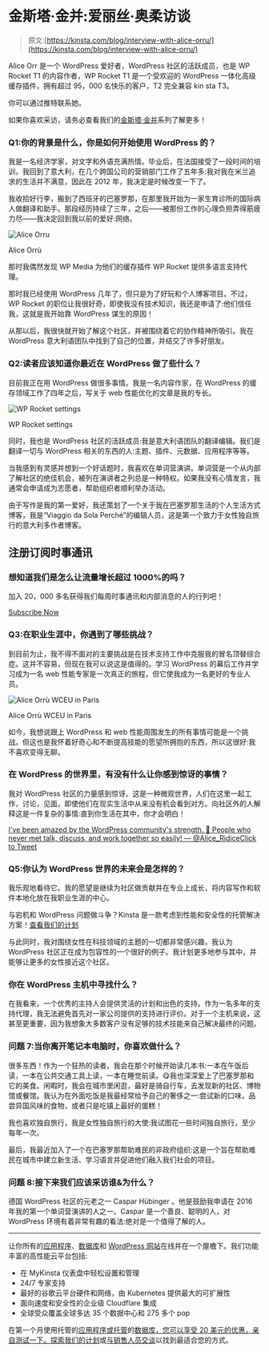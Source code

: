 # 金斯塔·金并:爱丽丝·奥柔访谈

> 原文:[https://kinsta.com/blog/interview-with-alice-orru/](https://kinsta.com/blog/interview-with-alice-orru/)

Alice Orr 是一个 WordPress 爱好者，WordPress 社区的活跃成员，也是 WP Rocket T1 的内容作者，WP Rocket T1 是一个受欢迎的 WordPress 一体化高级缓存插件，拥有超过 95，000 名快乐的客户，T2 完全兼容 kin sta T3。

你可以通过推特联系她。

如果你喜欢采访，请务必查看我们的[金斯塔·金并](https://kinsta.com/?post_type=post&s=kingpin)系列了解更多！

### Q1:你的背景是什么，你是如何开始使用 WordPress 的？

我是一名经济学家，对文字和外语充满热情。毕业后，在法国接受了一段时间的培训，我回到了意大利，在几个跨国公司的营销部门工作了五年多:我对我在米兰追求的生活并不满意，因此在 2012 年，我决定是时候改变一下了。

我收拾好行李，搬到了西班牙的巴塞罗那，在那里我开始为一家生育诊所的国际病人做翻译和助手。那段经历持续了三年，之后——被那份工作的心理负担弄得筋疲力尽——我决定回到我以前的爱好:网络。

![Alice Orru](img/5cdc02c7108c95979815caa7a78d3613.png)

Alice Orrù



那时我偶然发现 WP Media 为他们的缓存插件 WP Rocket 提供多语言支持代理。

那时我已经使用 WordPress 几年了，但只是为了好玩和个人博客项目。不过，WP Rocket 的职位让我很好奇，即使我没有技术知识，我还是申请了:他们信任我，这就是我开始靠 WordPress 谋生的原因！

从那以后，我很快就开始了解这个社区，并被围绕着它的协作精神所吸引。我在 WordPress 意大利语团队中找到了自己的位置，并结交了许多好朋友。

<link rel="stylesheet" href="https://kinsta.com/wp-content/themes/kinsta/dist/components/ctas/cta-mini.css?ver=2e932b8aba3918bfb818">







### Q2:读者应该知道你最近在 WordPress 做了些什么？

目前我正在用 WordPress 做很多事情。我是一名内容作家，在 WordPress 的缓存领域工作了四年之后，写关于 web 性能优化的文章是我的专长。

![WP Rocket settings](img/224fed90cd25df5e01d30aaba89e48ad.png)

WP Rocket settings



同时，我也是 WordPress 社区的活跃成员:我是意大利语团队的翻译编辑。我们是翻译一切与 WordPress 相关的东西的人:主题、插件、元数据、应用程序等等。

当我感到有灵感并想到一个好话题时，我喜欢在单词营演讲。单词营是一个从内部了解社区的绝佳机会，被列在演讲者之列总是一种特权。如果我没有心情发言，我通常会申请成为志愿者，帮助组织者顺利举办活动。

由于写作是我的第一爱好，我还策划了一个关于我在巴塞罗那生活的个人生活方式博客，我是“Viaggio da Sola Perché”的编辑人员，这是第一个致力于女性独自旅行的意大利多作者博客。

 ## 注册订阅时事通讯



### 想知道我们是怎么让流量增长超过 1000%的吗？

加入 20，000 多名获得我们每周时事通讯和内部消息的人的行列吧！

[Subscribe Now](#newsletter)

### Q3:在职业生涯中，你遇到了哪些挑战？

到目前为止，我不得不面对的主要挑战是在技术支持工作中克服我的冒名顶替综合症。这并不容易，但现在我可以说这是值得的。学习 WordPress 的幕后工作并学习成为一名 web 性能专家是一次真正的旅程，但它使我成为一名更好的专业人员。

![Alice Orrù WCEU in Paris](img/0605b4816d7abb2ea81d9a7ea47da296.png)

Alice Orrù WCEU in Paris



如今，我想说跟上 WordPress 和 web 性能周围发生的所有事情可能是一个挑战。但这也是我怀着好奇心和不断提高技能的愿望所拥抱的东西，所以这很好:我不喜欢变得无聊。

### 在 WordPress 的世界里，有没有什么让你感到惊讶的事情？

我对 WordPress 社区的力量感到惊讶。这是一种微观世界，人们在这里一起工作，讨论，见面，即使他们在现实生活中从来没有机会看到对方。向社区外的人解释这是一件复杂的事情:直到你生活在其中，你才会明白！

[I've been amazed by the WordPress community's strength. 💪 People who never met talk, discuss, and work together so easily! — @Alice_RidiceClick to Tweet](https://twitter.com/intent/tweet?url=https%3A%2F%2Fbit.ly%2F3e3fj5f&via=kinsta&text=I%27ve+been+amazed+by+the+WordPress+community%27s+strength.+%F0%9F%92%AA+People+who+never+met+talk%2C+discuss%2C+and+work+together+so+easily%21+%E2%80%94+%40Alice_Ridice&hashtags=wordpress%2Ccommunity)

### Q5:你认为 WordPress 世界的未来会是怎样的？

我乐观地看待它。我的愿望是继续为社区做贡献并在专业上成长，将内容写作和软件本地化放在我职业生涯的中心。

与宕机和 WordPress 问题做斗争？Kinsta 是一款考虑到性能和安全性的托管解决方案！[查看我们的计划](https://kinsta.com/plans/?in-article-cta)

与此同时，我对围绕女性在科技领域的主题的一切都非常感兴趣，我认为 WordPress 社区正在成为包容性的一个很好的例子。我计划更多地参与其中，并能够让更多的女性接近这个社区。

### 你在 WordPress 主机中寻找什么？

在我看来，一个优秀的主持人会提供灵活的计划和出色的支持。作为一名多年的支持代理，我无法避免首先对一家公司提供的支持进行评价。对于一个主机来说，这甚至更重要，因为我想象大多数客户没有足够的技术技能来自己解决最终的问题。

### 问题 7:当你离开笔记本电脑时，你喜欢做什么？

很多东西！作为一个狂热的读者，我会在那个时候开始读几本书:一本在午饭后读，一本在公共交通工具上读，一本在睡觉前读。😋我也深深爱上了巴塞罗那和它的美食。闲暇时，我会在城市里闲逛，最好是骑自行车，去发现新的社区、博物馆或餐馆。我认为在外面吃饭是我最经常给予自己的奢侈之一:尝试新的口味，品尝异国风味的食物，或者只是吃镇上最好的蛋糕！

我也喜欢独自旅行，我是女性独自旅行的大使:我试图花一些时间独自旅行，至少每年一次。

最后，我最近加入了一个在巴塞罗那帮助难民的非政府组织:这是一个旨在帮助难民在城市中建立新生活、学习语言并促进他们融入我们社会的项目。

### 问题 8:接下来我们应该采访谁&为什么？

德国 WordPress 社区的元老之一 Caspar Hübinger 。他是鼓励我申请在 2016 年我的第一个单词营演讲的人之一。Caspar 是一个善良、聪明的人，对 WordPress 环境有着非常有趣的看法:绝对是一个值得了解的人。

* * *

让你所有的[应用程序](https://kinsta.com/application-hosting/)、[数据库](https://kinsta.com/database-hosting/)和 [WordPress 网站](https://kinsta.com/wordpress-hosting/)在线并在一个屋檐下。我们功能丰富的高性能云平台包括:

*   在 MyKinsta 仪表盘中轻松设置和管理
*   24/7 专家支持
*   最好的谷歌云平台硬件和网络，由 Kubernetes 提供最大的可扩展性
*   面向速度和安全性的企业级 Cloudflare 集成
*   全球受众覆盖全球多达 35 个数据中心和 275 多个 pop

在第一个月使用托管的[应用程序或托管](https://kinsta.com/application-hosting/)的[数据库，您可以享受 20 美元的优惠，亲自测试一下。探索我们的](https://kinsta.com/database-hosting/)[计划](https://kinsta.com/plans/)或[与销售人员交谈](https://kinsta.com/contact-us/)以找到最适合您的方式。